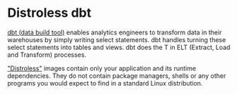 # Distroless dbt

[dbt (data build tool)](https://www.getdbt.com/) enables analytics engineers to transform data in their warehouses by simply writing select statements. dbt handles turning these select statements into tables and views.  dbt does the T in ELT (Extract, Load and Transform) processes.

["Distroless"](https://github.com/GoogleContainerTools/distroless) images contain only your application and its runtime dependencies. They do not contain package managers, shells or any other programs you would expect to find in a standard Linux distribution.

